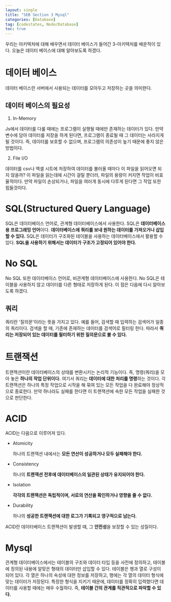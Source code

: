 ```yaml
---
layout: single
title: "SEB Section 3 Mysql"
categories: [Database]
tag: [codestates, Node/Database]
toc: true
---
```


우리는 아키텍처에 대해 배우면서 데이터 베이스가 들어간 3-아키텍처를 배운적이 있다. 오늘은 데이터 베이스에 대해 알아보도록 하겠다.

# 데이터 베이스

데이터 베이스란 서버에서 사용되는 데이터를 모아두고 저장하는 곳을 의미한다.

## 데이터 베이스의 필요성

1. In-Memory

Js에서 데이터를 다룰 때에는 프로그램이 실행될 때에만 존재하는 데이터가 있다. 만약 변수에 담아 데이터를 저장을 하게 된다면, 프로그램이 종료될 때 그 데이터는 사라지게 될 것이다. 즉, 데이터를 보호할 수 없으며, 프로그램의 의존성이 높기 때문에 좋지 않은 방법이다.

2. File I/O

데이터를 csv나 엑셀 시트에 저장하여 데이터를 불러올 때마다 이 파일을 읽어오면 되지 않을까? 이 파일을 읽는데에 시간이 걸릴 뿐더러, 파일의 용량이 커지면 작업이 비효율적이다. 만약 파일이 손상되거나, 파일을 여러개 동시에 다루게 된다면 그 작업 또한 힘들것이다.

# SQL(Structured Query Language)

SQL은 데이터베이스 언어로, 관계형 데이터베이스에서 사용한다. SQL은 **데이터베이스 용 프로그래밍 언어**이다. **데이터베이스에 쿼리를 보내 원하는 데이터를 가져오거나 삽입할 수 있다.** SQL은 데이터가 구조화된 테이블을 사용하는 데이터베이스에서 활용할 수 있다. **SQL을 사용하기 위해서는 데이터가 구조가 고정되어 있어야 한다.**

# No SQL

No SQL 또한 데이터베이스 언어로, 비관계형 데이터베이스에 사용한다. No SQL은 테이블을 사용하지 않고 데이터를 다른 형태로 저장하게 된다. 이 점은 다음에 다시 알아보도록 하겠다.

## 쿼리

쿼리란 '질의문'이라는 뜻을 가지고 있다. 예를 들어, 검색할 때 입력하는 검색어가 일종의 쿼리이다. 검색을 할 때, 기존에 존재하는 데이터를 검색어로 필터링 한다. 따라서 **쿼리는 저장되어 있는 데이터를 필터하기 위한 질의문으로 볼 수 있다.**

# 트랜잭션

트랜젝션이란 데이터베이스의 상태를 변환시키는 논리적 기능이다. 즉, 명령(쿼리)을 모아 놓은 **하나의 작업 단위이다.** 여기서 쿼리는 **데이터에 대한 처리를 명령**하는 것이다. 각 트랜잭션은 하나의 특정 작업으로 시작을 해 묶여 있는 모든 작업을 다 완료해야 정상적으로 종료한다. 만약 하나라도 실패를 한다면 이 트랜잭션에 속한 모든 작업을 실패한 것으로 판단한다.

# ACID

ACID는 다음으로 이루어져 있다.

- Atomicity

  하나의 트랜잭션 내에서는 **모든 연산이 성공하거나 모두 실패해야 한다.**

- Consistency

  하나의 **트랜잭션 전후에 데이터베이스의 일관된 상태가 유지되어야 한다.**

- Isolation

  **각각의 트랜잭션은 독립적이며, 서로의 연산을 확인하거나 영향을 줄 수 없다.**

- Durability

  하나의 **성공한 트랜잭션에 대한 로그가 기록되고 영구적으로 남는다.**

ACID란 데이터베이스 트랜잭션이 발생할 때, 그 **안전성**을 보장할 수 있는 성질이다.

# Mysql

관계형 데이터베이스에서는 테이블의 구조와 데이터 타입 등을 사전에 정의하고, 테이블에 정의된 내용에 알맞은 형태의 데이터만 삽입할 수 있다.
테이블은 행과 열로 구성이 되어 있다. 각 열은 하나의 속성에 대한 정보를 저장하고, 행에는 각 열의 데이터 형식에 맞는 데이터가 저장된다. 특정한 형식을 지키기 때문에, 데이터를 정확히 입력했다면 데이터를 사용할 때에는 매우 수월하다. 즉, **테이블 간의 관계를 직관적으로 파악할 수 있다.**
